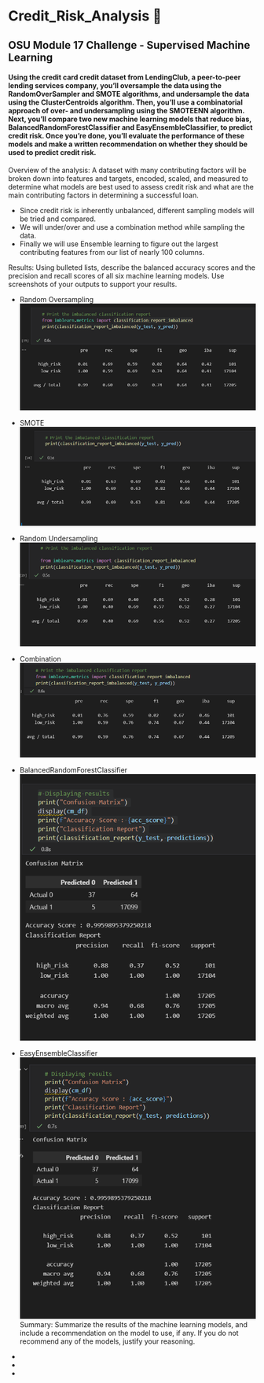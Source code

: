# Credit_Risk_Analysis :house_with_garden:

## OSU Module 17 Challenge - Supervised Machine Learning


#### Using the credit card credit dataset from LendingClub, a peer-to-peer lending services company, you’ll oversample the data using the RandomOverSampler and SMOTE algorithms, and undersample the data using the ClusterCentroids algorithm. Then, you’ll use a combinatorial approach of over- and undersampling using the SMOTEENN algorithm. Next, you’ll compare two new machine learning models that reduce bias, BalancedRandomForestClassifier and EasyEnsembleClassifier, to predict credit risk. Once you’re done, you’ll evaluate the performance of these models and make a written recommendation on whether they should be used to predict credit risk.


Overview of the analysis: A dataset with many contributing factors will be broken down into features and targets, encoded, scaled, and measured to determine what models are best used to assess credit risk and what are the main contributing factors in determining a successful loan.

  * Since credit risk is inherently unbalanced, different sampling models will be tried and compared.
  * We will under/over and use a combination method while sampling the data.
  * Finally we will use Ensemble learning to figure out the largest contributing features from our list of nearly 100 columns.

Results: Using bulleted lists, describe the balanced accuracy scores and the precision and recall scores of all six machine learning models. Use screenshots of your outputs to support your results.

  * Random Oversampling
  ![](Resources/random_over.PNG)
  * SMOTE
  ![](Resources/smote.PNG)
  * Random Undersampling
  ![](Resources/under.PNG)
  * Combination
  ![](Resources/combo.PNG)

  * BalancedRandomForestClassifier
  ![](Resources/forest.PNG)

  * EasyEnsembleClassifier
  ![](Resources/een.PNG)
Summary: Summarize the results of the machine learning models, and include a recommendation on the model to use, if any. If you do not recommend any of the models, justify your reasoning.

  *
  *
  *
